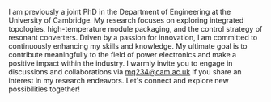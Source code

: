 I am previously a joint PhD in the Department of Engineering at the University of Cambridge. My research focuses on exploring integrated topologies, high-temperature module packaging, and the control strategy of resonant converters.
Driven by a passion for innovation, I am committed to continuously enhancing my skills and knowledge. My ultimate goal is to contribute meaningfully to the field of power electronics and make a positive impact within the industry.
I warmly invite you to engage in discussions and collaborations via mq234@cam.ac.uk if you share an interest in my research endeavors. Let's connect and explore new possibilities together!
